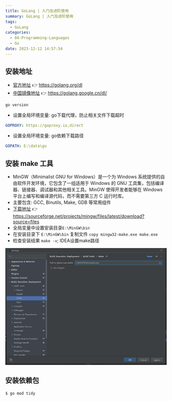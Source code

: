 ```yaml
---
title: GoLang | 入门及进阶使用
summary: GoLang | 入门及进阶使用
tags:
  - GoLang
categories:
  - 04-Programming-Languages
  - Go
date: 2023-12-12 14:57:54
---
```


## 安装地址

+ [官方地址](https://golang.org/dl)  👉  https://golang.org/dl
+ [中国镜像地址](https://golang.google.cn/dl/)  👉  https://golang.google.cn/dl/

```shell
go version
```

+ 设置全局环境变量: go下载代理，防止相关文件下载超时
```yaml
GOPROXY: https://goproxy.io,direct
```

+ 设置全局环境变量: go依赖下载路径
```yaml
GOPATH: E:\data\go
```

## 安装 make 工具

+ MinGW（Minimalist GNU for Windows）是一个为 Windows 系统提供的自由软件开发环境，它包含了一组适用于 Windows 的 GNU 工具集，包括编译器、链接器、调试器和其他相关工具。MinGW 使得开发者能够在 Windows 平台上编写和编译源代码，而不需要第三方 C 运行时库。
+ 主要包含: GCC, Binutils, Make, GDB 等常用组件
+ [下载地址](https://sourceforge.net/projects/mingw/files/latest/download?source=files)  👉  https://sourceforge.net/projects/mingw/files/latest/download?source=files
+ 全局变量中设置安装目录`E:\MinGW\bin`
+ 在安装目录下 `E:\MinGW\bin` 复制文件 `copy mingw32-make.exe make.exe`
+ 检查安装结果 `make -v`; IDEA设置make路径

![IDEA设置make路径](GoLang/IDEA-setting.png)

## 安装依赖包

``` bash
$ go mod tidy
```
